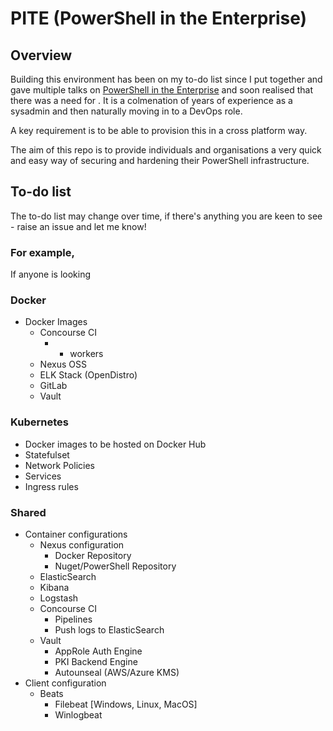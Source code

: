 # PITE (PowerShell in the Enterprise)
## Overview
Building this environment has been on my to-do list since I put together and gave multiple talks on [PowerShell in the Enterprise](https://github.com/rhysjtevans/Presentations/tree/master/PowerShell%20in%20the%20Enterprise) and soon realised that there was a need for . <!-- #TODO -->
It is a colmenation of years of experience as a sysadmin and then naturally moving in to a DevOps role.


A key requirement is to be able to provision this in a cross platform way.

The aim of this repo is to provide individuals and organisations a very quick and easy way of securing and hardening their PowerShell infrastructure.

## To-do list
The to-do list may change over time, if there's anything you are keen to see - raise an issue and let me know!
### For example,
If anyone is looking
### Docker
- Docker Images
  - Concourse CI
    - + workers
  - Nexus OSS
  - ELK Stack (OpenDistro)
  - GitLab
  - Vault
### Kubernetes
- Docker images to be hosted on Docker Hub
- Statefulset
- Network Policies
- Services
- Ingress rules

### Shared
- Container configurations
  - Nexus configuration
    - Docker Repository
    - Nuget/PowerShell Repository
  - ElasticSearch
  - Kibana
  - Logstash
  - Concourse CI
    - Pipelines
    - Push logs to ElasticSearch
  - Vault
    - AppRole Auth Engine
    - PKI Backend Engine
    - Autounseal (AWS/Azure KMS)
- Client configuration
  - Beats 
    - Filebeat [Windows, Linux, MacOS]
    - Winlogbeat
